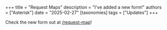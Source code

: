 +++
title = "Request Maps"
description = "I've added a new form!"
authors = ["Asterisk"]
date = "2025-02-27"
[taxonomies]
tags = ["Updates"]
+++

Check the new form out at [/request-map](@/request-map/_index.md)!